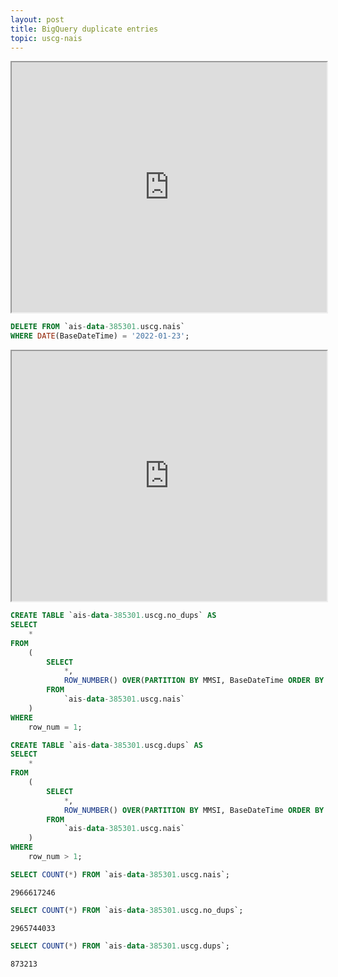 ```yaml
---
layout: post
title: BigQuery duplicate entries
topic: uscg-nais
---
```




<iframe src="https://docs.google.com/spreadsheets/d/e/2PACX-1vSl2M3TYzX_680dQLsTtoUjMmDFf14ZfPa6L9Xr7Ddj-67pT60qKCuClJjwqhrhOp6ij9H7qWX4FepN/pubhtml?gid=0&amp;single=true&amp;widget=true&amp;headers=false" width="100%" height="400"></iframe>

```sql
DELETE FROM `ais-data-385301.uscg.nais`
WHERE DATE(BaseDateTime) = '2022-01-23';
```

<iframe src="https://docs.google.com/spreadsheets/d/e/2PACX-1vSF0vY_ng_U__puWldyFqWhFygwLgSQUO2h72XL9UFuBAkTx9CpcKB6awf7z7XlYwR-m81BkGniIA_6/pubhtml?gid=0&amp;single=true&amp;widget=true&amp;headers=false" width="100%" height="400"></iframe>

```sql
CREATE TABLE `ais-data-385301.uscg.no_dups` AS
SELECT 
    *
FROM 
    (
        SELECT 
            *, 
            ROW_NUMBER() OVER(PARTITION BY MMSI, BaseDateTime ORDER BY MMSI) AS row_num 
        FROM 
            `ais-data-385301.uscg.nais`
    )
WHERE 
    row_num = 1;
```

```sql
CREATE TABLE `ais-data-385301.uscg.dups` AS
SELECT 
    *
FROM 
    (
        SELECT 
            *, 
            ROW_NUMBER() OVER(PARTITION BY MMSI, BaseDateTime ORDER BY MMSI) AS row_num 
        FROM 
            `ais-data-385301.uscg.nais`
    )
WHERE 
    row_num > 1;
```

```sql
SELECT COUNT(*) FROM `ais-data-385301.uscg.nais`;
```

`2966617246`

```sql
SELECT COUNT(*) FROM `ais-data-385301.uscg.no_dups`;
```

`2965744033`

```sql
SELECT COUNT(*) FROM `ais-data-385301.uscg.dups`;
```

`873213`
